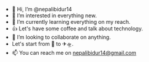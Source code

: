 - 👋 Hi, I’m @nepalibidur14
- 👀 I’m interested in everything new.
- 🌱 I’m currently learning everything on my reach.
- 👍 Let's have some coffee and talk about technology.
- 💞️ I’m looking to collaborate on anything.
-  Let's start from 🛴 to ✈🛸.
- 📫 You can reach me on nepalibidur14@gmail.com

<!---
nepalibidur14/nepalibidur14 is a ✨ special ✨ repository because its `README.md` (this file) appears on your GitHub profile.
You can click the Preview link to take a look at your changes.
--->
